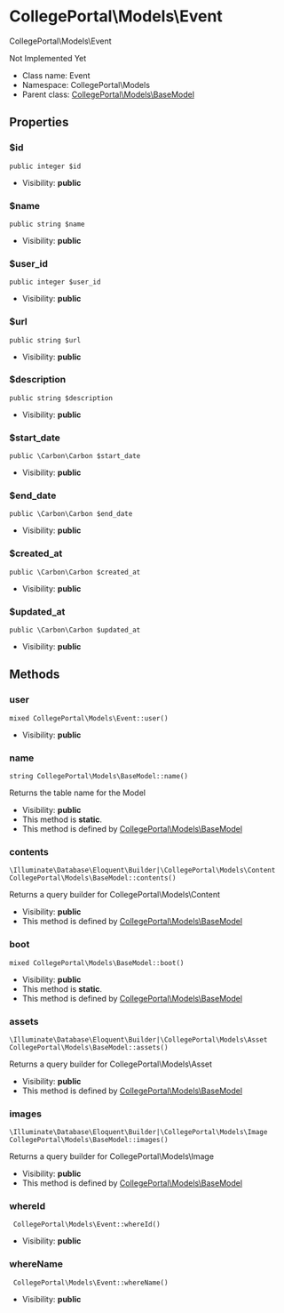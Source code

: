 CollegePortal\Models\Event
===============

CollegePortal\Models\Event

Not Implemented Yet


* Class name: Event
* Namespace: CollegePortal\Models
* Parent class: [CollegePortal\Models\BaseModel](CollegePortal-Models-BaseModel.md)





Properties
----------


### $id

    public integer $id





* Visibility: **public**


### $name

    public string $name





* Visibility: **public**


### $user_id

    public integer $user_id





* Visibility: **public**


### $url

    public string $url





* Visibility: **public**


### $description

    public string $description





* Visibility: **public**


### $start_date

    public \Carbon\Carbon $start_date





* Visibility: **public**


### $end_date

    public \Carbon\Carbon $end_date





* Visibility: **public**


### $created_at

    public \Carbon\Carbon $created_at





* Visibility: **public**


### $updated_at

    public \Carbon\Carbon $updated_at





* Visibility: **public**


Methods
-------


### user

    mixed CollegePortal\Models\Event::user()





* Visibility: **public**




### name

    string CollegePortal\Models\BaseModel::name()

Returns the table name for the Model



* Visibility: **public**
* This method is **static**.
* This method is defined by [CollegePortal\Models\BaseModel](CollegePortal-Models-BaseModel.md)




### contents

    \Illuminate\Database\Eloquent\Builder|\CollegePortal\Models\Content CollegePortal\Models\BaseModel::contents()

Returns a query builder for CollegePortal\Models\Content



* Visibility: **public**
* This method is defined by [CollegePortal\Models\BaseModel](CollegePortal-Models-BaseModel.md)




### boot

    mixed CollegePortal\Models\BaseModel::boot()





* Visibility: **public**
* This method is **static**.
* This method is defined by [CollegePortal\Models\BaseModel](CollegePortal-Models-BaseModel.md)




### assets

    \Illuminate\Database\Eloquent\Builder|\CollegePortal\Models\Asset CollegePortal\Models\BaseModel::assets()

Returns a query builder for CollegePortal\Models\Asset



* Visibility: **public**
* This method is defined by [CollegePortal\Models\BaseModel](CollegePortal-Models-BaseModel.md)




### images

    \Illuminate\Database\Eloquent\Builder|\CollegePortal\Models\Image CollegePortal\Models\BaseModel::images()

Returns a query builder for CollegePortal\Models\Image



* Visibility: **public**
* This method is defined by [CollegePortal\Models\BaseModel](CollegePortal-Models-BaseModel.md)




### whereId

     CollegePortal\Models\Event::whereId()





* Visibility: **public**




### whereName

     CollegePortal\Models\Event::whereName()





* Visibility: **public**



